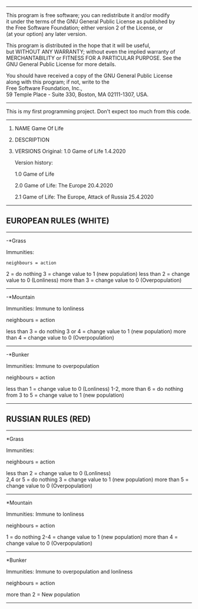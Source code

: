 ***************************************************************************                                                                    
  This program is free software; you can redistribute it and/or modify  
  it under the terms of the GNU General Public License as published by  
  the Free Software Foundation; either version 2 of the License, or     
  (at your option) any later version.                                   
 
  This program is distributed in the hope that it will be useful,       
  but WITHOUT ANY WARRANTY; without even the implied warranty of        
  MERCHANTABILITY or FITNESS FOR A PARTICULAR PURPOSE.  See the         
  GNU General Public License for more details.                          
 
  You should have received a copy of the GNU General Public License     
  along with this program; if not, write to the                         
  Free Software Foundation, Inc.,                                       
  59 Temple Place - Suite 330, Boston, MA  02111-1307, USA.             
***************************************************************************
This is my first programming project. Don't expect too much from this code.
***************************************************************************

 1.  NAME
     Game Of Life

 2.  DESCRIPTION

 3.  VERSIONS
       Original:
        1.0 Game of Life 1.4.2020

       Version history:

        1.0 Game of Life

        2.0 Game of Life: The Europe 20.4.2020

        2.1 Game of Life: The Europe, Attack of Russia 25.4.2020

***********************************************************

EUROPEAN RULES (WHITE)
-----------------------------------------------------------
***********************************************************
-*Grass
  
  Immunities: 
  
    neighbours = action
  
  2 = do nothing
  3 = change value to 1 (new population)
  less than 2 = change value to 0 (Lonliness)
  more than 3 = change value to 0 (Overpopulation)

***********************************************************
-*Mountain
  
  Immunities: Immune to lonliness
  
   neighbours = action
  
  less than 3 = do nothing
  3 or 4 = change value to 1 (new population)
  more than 4 = change value to 0 (Overpopulation)

***********************************************************
-*Bunker

  Immunities: Immune to overpopulation
  
   neighbours = action
  
  less than 1 = change value to 0 (Lonliness)
  1-2, more than 6 = do nothing
  from 3 to 5 = change value to 1 (new population)

***********************************************************


RUSSIAN RULES (RED)
-----------------------------------------------------------
***********************************************************
*Grass
  
  Immunities: 
  
   neighbours = action

  less than 2 = change value to 0 (Lonliness)  
  2,4 or 5 = do nothing
  3 = change value to 1 (new population)
  more than 5 = change value to 0 (Overpopulation)

***********************************************************
*Mountain
  
  Immunities: Immune to lonliness
  
   neighbours = action
  
  1 = do nothing
  2-4 = change value to 1 (new population)
  more than 4 = change value to 0 (Overpopulation)

***********************************************************
  *Bunker

  Immunities: Immune to overpopulation and lonliness
  
   neighbours = action
  
  more than 2 = New population

***********************************************************
